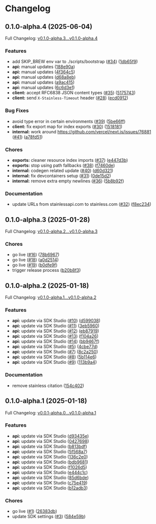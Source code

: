 # Changelog

## 0.1.0-alpha.4 (2025-06-04)

Full Changelog: [v0.1.0-alpha.3...v0.1.0-alpha.4](https://github.com/zeroentropy-ai/zeroentropy-node/compare/v0.1.0-alpha.3...v0.1.0-alpha.4)

### Features

* add SKIP_BREW env var to ./scripts/bootstrap ([#34](https://github.com/zeroentropy-ai/zeroentropy-node/issues/34)) ([1db65f9](https://github.com/zeroentropy-ai/zeroentropy-node/commit/1db65f912a1a5f23668ea2519ac8e1f379f0a806))
* **api:** manual updates ([188e90a](https://github.com/zeroentropy-ai/zeroentropy-node/commit/188e90a6a7008044bd3a88baa76433b86e1bafa9))
* **api:** manual updates ([4f364c5](https://github.com/zeroentropy-ai/zeroentropy-node/commit/4f364c5925cf3203ec0cfefbd30f28280019ac13))
* **api:** manual updates ([d68a8eb](https://github.com/zeroentropy-ai/zeroentropy-node/commit/d68a8eb68f20f0e2735b0a74d74593f92265cd03))
* **api:** manual updates ([a9ac415](https://github.com/zeroentropy-ai/zeroentropy-node/commit/a9ac4152f59d0fabb2866c628a9d87155b2a471d))
* **api:** manual updates ([6c6d3e1](https://github.com/zeroentropy-ai/zeroentropy-node/commit/6c6d3e19561559312962e5b0e0d14c0127519418))
* **client:** accept RFC6838 JSON content types ([#35](https://github.com/zeroentropy-ai/zeroentropy-node/issues/35)) ([5175743](https://github.com/zeroentropy-ai/zeroentropy-node/commit/5175743984e1379e05c4baaa5dded94dc1ae6b85))
* **client:** send `X-Stainless-Timeout` header ([#28](https://github.com/zeroentropy-ai/zeroentropy-node/issues/28)) ([ecd0912](https://github.com/zeroentropy-ai/zeroentropy-node/commit/ecd0912273945a262c29c7520410d6ae927ff177))


### Bug Fixes

* avoid type error in certain environments ([#39](https://github.com/zeroentropy-ai/zeroentropy-node/issues/39)) ([5be66ff](https://github.com/zeroentropy-ai/zeroentropy-node/commit/5be66ffd2783b79bda15848632f46c1a2b0bd53c))
* **client:** fix export map for index exports ([#30](https://github.com/zeroentropy-ai/zeroentropy-node/issues/30)) ([1518181](https://github.com/zeroentropy-ai/zeroentropy-node/commit/1518181a12687feeb94e7634194f73f7c6d2a92b))
* **internal:** work around https://github.com/vercel/next.js/issues/76881 ([#41](https://github.com/zeroentropy-ai/zeroentropy-node/issues/41)) ([a78fd51](https://github.com/zeroentropy-ai/zeroentropy-node/commit/a78fd51e969d8ab08858b5871a86609c8067b8ce))


### Chores

* **exports:** cleaner resource index imports ([#37](https://github.com/zeroentropy-ai/zeroentropy-node/issues/37)) ([e447d3b](https://github.com/zeroentropy-ai/zeroentropy-node/commit/e447d3b306acdcd7460b8329dd31cc78fedc4388))
* **exports:** stop using path fallbacks ([#38](https://github.com/zeroentropy-ai/zeroentropy-node/issues/38)) ([f7460de](https://github.com/zeroentropy-ai/zeroentropy-node/commit/f7460de48f5deaead21c777199dfb6acacfdf4ff))
* **internal:** codegen related update ([#40](https://github.com/zeroentropy-ai/zeroentropy-node/issues/40)) ([d60d321](https://github.com/zeroentropy-ai/zeroentropy-node/commit/d60d3218f82dc4782cfddb2e164b1e3eb05835c7))
* **internal:** fix devcontainers setup ([#31](https://github.com/zeroentropy-ai/zeroentropy-node/issues/31)) ([0de15d2](https://github.com/zeroentropy-ai/zeroentropy-node/commit/0de15d2ba4cfc81f769646ade15a88c3f30fcaa9))
* **internal:** remove extra empty newlines ([#36](https://github.com/zeroentropy-ai/zeroentropy-node/issues/36)) ([5b8b92f](https://github.com/zeroentropy-ai/zeroentropy-node/commit/5b8b92f2a64634a3a792b705c066c01132368d3d))


### Documentation

* update URLs from stainlessapi.com to stainless.com ([#32](https://github.com/zeroentropy-ai/zeroentropy-node/issues/32)) ([f8ec234](https://github.com/zeroentropy-ai/zeroentropy-node/commit/f8ec2343b8ac63893220f698353a5e127899523f))

## 0.1.0-alpha.3 (2025-01-28)

Full Changelog: [v0.1.0-alpha.2...v0.1.0-alpha.3](https://github.com/zeroentropy-ai/zeroentropy-node/compare/v0.1.0-alpha.2...v0.1.0-alpha.3)

### Chores

* go live ([#16](https://github.com/zeroentropy-ai/zeroentropy-node/issues/16)) ([78b6967](https://github.com/zeroentropy-ai/zeroentropy-node/commit/78b6967a40788b16bd97cca17cbbb0d567e298e7))
* go live ([#18](https://github.com/zeroentropy-ai/zeroentropy-node/issues/18)) ([a0d2514](https://github.com/zeroentropy-ai/zeroentropy-node/commit/a0d2514ae66f0fc6cde76a6da1d05cab7a13ba19))
* go live ([#19](https://github.com/zeroentropy-ai/zeroentropy-node/issues/19)) ([b0dfe9f](https://github.com/zeroentropy-ai/zeroentropy-node/commit/b0dfe9f277b39876350fe1accee6ec22a9c24e72))
* trigger release process ([b20b8f3](https://github.com/zeroentropy-ai/zeroentropy-node/commit/b20b8f393f4c3697bb1cfdee7f135a2b39407331))

## 0.1.0-alpha.2 (2025-01-18)

Full Changelog: [v0.1.0-alpha.1...v0.1.0-alpha.2](https://github.com/zeroentropy-ai/zeroentropy-node/compare/v0.1.0-alpha.1...v0.1.0-alpha.2)

### Features

* **api:** update via SDK Studio ([#10](https://github.com/zeroentropy-ai/zeroentropy-node/issues/10)) ([d599038](https://github.com/zeroentropy-ai/zeroentropy-node/commit/d599038d57c2ead625286aff71f945ddc1c3cfc0))
* **api:** update via SDK Studio ([#11](https://github.com/zeroentropy-ai/zeroentropy-node/issues/11)) ([3eb5960](https://github.com/zeroentropy-ai/zeroentropy-node/commit/3eb59606d1c17fc5b8a0b461ffa95c4090f9498f))
* **api:** update via SDK Studio ([#12](https://github.com/zeroentropy-ai/zeroentropy-node/issues/12)) ([eb87919](https://github.com/zeroentropy-ai/zeroentropy-node/commit/eb87919bd3f57a64ad0082be215c6a66438efbe9))
* **api:** update via SDK Studio ([#13](https://github.com/zeroentropy-ai/zeroentropy-node/issues/13)) ([f104a26](https://github.com/zeroentropy-ai/zeroentropy-node/commit/f104a26939736b3ce81d90c09d204ba7b2309c43))
* **api:** update via SDK Studio ([#14](https://github.com/zeroentropy-ai/zeroentropy-node/issues/14)) ([bb9467f](https://github.com/zeroentropy-ai/zeroentropy-node/commit/bb9467fa8e150520b8a5a41d6640e30accf6d292))
* **api:** update via SDK Studio ([#5](https://github.com/zeroentropy-ai/zeroentropy-node/issues/5)) ([4cbe77d](https://github.com/zeroentropy-ai/zeroentropy-node/commit/4cbe77d77029907ed8e7cae27eaf02d85bad91a3))
* **api:** update via SDK Studio ([#7](https://github.com/zeroentropy-ai/zeroentropy-node/issues/7)) ([8c2a250](https://github.com/zeroentropy-ai/zeroentropy-node/commit/8c2a250f8284daae8ec2b43b347f5b85d12c9507))
* **api:** update via SDK Studio ([#8](https://github.com/zeroentropy-ai/zeroentropy-node/issues/8)) ([5b114e6](https://github.com/zeroentropy-ai/zeroentropy-node/commit/5b114e64b6a7e7367af7ff68e5a7326720933da1))
* **api:** update via SDK Studio ([#9](https://github.com/zeroentropy-ai/zeroentropy-node/issues/9)) ([113b9a4](https://github.com/zeroentropy-ai/zeroentropy-node/commit/113b9a4778439d91c0031240d051ff18fc489a5a))


### Documentation

* remove stainless citation ([154c402](https://github.com/zeroentropy-ai/zeroentropy-node/commit/154c402c11bb09b38bb27ae3df9e5d0e78d06cd0))

## 0.1.0-alpha.1 (2025-01-18)

Full Changelog: [v0.0.1-alpha.0...v0.1.0-alpha.1](https://github.com/ZeroEntropy-AI/zeroentropy-node/compare/v0.0.1-alpha.0...v0.1.0-alpha.1)

### Features

* **api:** update via SDK Studio ([d93435e](https://github.com/ZeroEntropy-AI/zeroentropy-node/commit/d93435e1edbdca31d3d347ddc0d526af6ae36e6e))
* **api:** update via SDK Studio ([0427698](https://github.com/ZeroEntropy-AI/zeroentropy-node/commit/0427698178c8dbea7553aadd509bb73a6dd7a404))
* **api:** update via SDK Studio ([b813bdf](https://github.com/ZeroEntropy-AI/zeroentropy-node/commit/b813bdf5e5d03eb778adc669c9168c1d3d94bd0b))
* **api:** update via SDK Studio ([5f568a7](https://github.com/ZeroEntropy-AI/zeroentropy-node/commit/5f568a74481d64a7a01cafcd8ed9cb6bdaf8873a))
* **api:** update via SDK Studio ([136c2e0](https://github.com/ZeroEntropy-AI/zeroentropy-node/commit/136c2e0192372f30067ab682080feae441cae307))
* **api:** update via SDK Studio ([bdb9681](https://github.com/ZeroEntropy-AI/zeroentropy-node/commit/bdb96811c2dbb6ddb1e37269aa3eebd4499392c7))
* **api:** update via SDK Studio ([f1026d5](https://github.com/ZeroEntropy-AI/zeroentropy-node/commit/f1026d5246ad6b85ddea953fa5eebcb84f56b7c5))
* **api:** update via SDK Studio ([e444c1c](https://github.com/ZeroEntropy-AI/zeroentropy-node/commit/e444c1cce67ca418fab242bf70a3369188f51db9))
* **api:** update via SDK Studio ([85d6bde](https://github.com/ZeroEntropy-AI/zeroentropy-node/commit/85d6bdea1496edb35bb16eeffa16b0477f576b0b))
* **api:** update via SDK Studio ([c75e419](https://github.com/ZeroEntropy-AI/zeroentropy-node/commit/c75e4193d6f974b35f571f076541d5067ef2739a))
* **api:** update via SDK Studio ([b12adb3](https://github.com/ZeroEntropy-AI/zeroentropy-node/commit/b12adb3af8dfe50e3e0850e8e040b042c385f350))


### Chores

* go live ([#1](https://github.com/ZeroEntropy-AI/zeroentropy-node/issues/1)) ([26383db](https://github.com/ZeroEntropy-AI/zeroentropy-node/commit/26383db324ad84303730b74bd1afd1d2823b475f))
* update SDK settings ([#3](https://github.com/ZeroEntropy-AI/zeroentropy-node/issues/3)) ([584e59b](https://github.com/ZeroEntropy-AI/zeroentropy-node/commit/584e59bbf5ba4604c829dd9e747efefa01884888))
